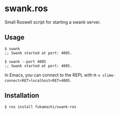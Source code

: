 # swank.ros

Small Roswell script for starting a swank server.

## Usage

```
$ swank
;; Swank started at port: 4005.

$ swank --port 4005
;; Swank started at port: 4005.
```

In Emacs, you can connect to the REPL with `M-x slime-connect<RET>localhost<RET>4005`.

## Installation

```
$ ros install fukamachi/swank-ros
```
